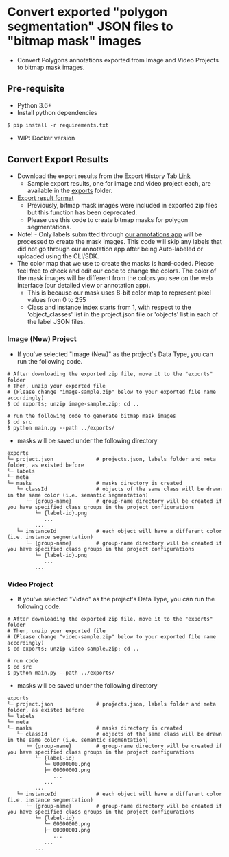 # Convert exported "polygon segmentation" JSON files to "bitmap mask" images
* Convert Polygons annotations exported from Image and Video Projects to bitmap mask images.

## Pre-requisite
* Python 3.6+
* Install python dependencies
```
$ pip install -r requirements.txt
```
* WIP: Docker version

## Convert Export Results
* Download the export results from the Export History Tab [Link](https://docs.superb-ai.com/user-manual/manipulate-labels/export-and-download-labels)
   * Sample export results, one for image and video project each, are available in the [exports](exports) folder.
* [Export result format](https://docs.superb-ai.com/user-manual/manipulate-labels/export-result-format)
    * Previously, bitmap mask images were included in exported zip files but this function has been deprecated.
    * Please use this code to create bitmap masks for polygon segmentations.
* Note! - Only labels submitted through [our annotations app](https://docs.superb-ai.com/user-manual/manage-annotations/create-edit-delete-annotations#create-annotations) will be processed to create the mask images. This code will skip any labels that did not go through our annotation app after being Auto-labeled or uploaded using the CLI/SDK.
* The color map that we use to create the masks is hard-coded. Please feel free to check and edit our code to change the colors. The color of the mask images will be different from the colors you see on the web interface (our detailed view or annotation app).
   * This is because our mask uses 8-bit color map to represent pixel values from 0 to 255
   * Class and instance index starts from 1, with respect to the 'object_classes' list in the project.json file or 'objects' list in each of the label JSON files. 

### Image (New) Project
* If you've selected "Image (New)" as the project's Data Type, you can run the following code. 
```
# After downloading the exported zip file, move it to the "exports" folder
# Then, unzip your exported file
# (Please change "image-sample.zip" below to your exported file name accordingly) 
$ cd exports; unzip image-sample.zip; cd ..

# run the following code to generate bitmap mask images 
$ cd src
$ python main.py --path ../exports/
```

* masks will be saved under the following directory
```
exports
└─ project.json              # projects.json, labels folder and meta folder, as existed before
└─ labels
└─ meta
└─ masks                     # masks directory is created
   └─ classId                # objects of the same class will be drawn in the same color (i.e. semantic segmentation) 
      └─ {group-name}        # group-name directory will be created if you have specified class groups in the project configurations
         └─ {label-id}.png
            ...
         ...
   └─ instanceId             # each object will have a different color (i.e. instance segmentation) 
      └─ {group-name}        # group-name directory will be created if you have specified class groups in the project configurations
         └─ {label-id}.png
            ...
         ...
```

### Video Project 
* If you've selected "Video" as the project's Data Type, you can run the following code. 
```
# After downloading the exported zip file, move it to the "exports" folder
# Then, unzip your exported file
# (Please change "video-sample.zip" below to your exported file name accordingly) 
$ cd exports; unzip video-sample.zip; cd ..

# run code
$ cd src
$ python main.py --path ../exports/
```

* masks will be saved under the following directory
```
exports
└─ project.json              # projects.json, labels folder and meta folder, as existed before
└─ labels
└─ meta
└─ masks                     # masks directory is created
   └─ classId                # objects of the same class will be drawn in the same color (i.e. semantic segmentation) 
      └─ {group-name}        # group-name directory will be created if you have specified class groups in the project configurations
         └─ {label-id}
            └─ 00000000.png
            ├─ 00000001.png
               ...
            ...
         ...
   └─ instanceId             # each object will have a different color (i.e. instance segmentation) 
      └─ {group-name}        # group-name directory will be created if you have specified class groups in the project configurations
         └─ {label-id}
            └─ 00000000.png
            ├─ 00000001.png
               ...
            ...
         ...
```
